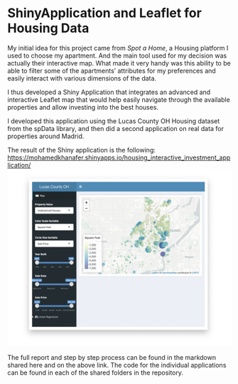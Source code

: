 # ShinyApplication and Leaflet for Housing Data 

My initial idea for this project came from *Spot a Home*, a Housing platform I used to choose my apartment. And the main tool  used for my decision was actually their interactive map. What made it very handy was this ability to be able to filter some of the apartments’ attributes for my preferences and easily interact with various dimensions of the data.

I thus developed a Shiny Application that integrates an advanced and interactive Leaflet map that would help easily navigate through the available properties and allow investing into the best houses. 

I developed this application using the Lucas County OH Housing dataset from the spData library, and then did a second application on real data for properties around Madrid.

The result of the Shiny application is the following: https://mohamedkhanafer.shinyapps.io/housing_interactive_investment_application/
![Final Result](/result_app.png)

The full report and step by step process can be found in the markdown shared here and on the above link. The code for the individual applications can be found in each of the shared folders in the repository.

